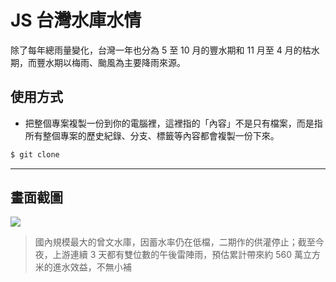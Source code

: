 # JS 台灣水庫水情

除了每年總雨量變化，台灣一年也分為 5 至 10 月的豐水期和 11 月至 4 月的枯水期，而豐水期以梅雨、颱風為主要降雨來源。

## 使用方式
- 把整個專案複製一份到你的電腦裡，這裡指的「內容」不是只有檔案，而是指所有整個專案的歷史紀錄、分支、標籤等內容都會複製一份下來。
```sh
$ git clone
```

----

## 畫面截圖
![](https://i.imgur.com/lpbNfuv.png)
> 國內規模最大的曾文水庫，因蓄水率仍在低檔，二期作的供灌停止；截至今夜，上游連續 3 天都有雙位數的午後雷陣雨，預估累計帶來約 560 萬立方米的進水效益，不無小補